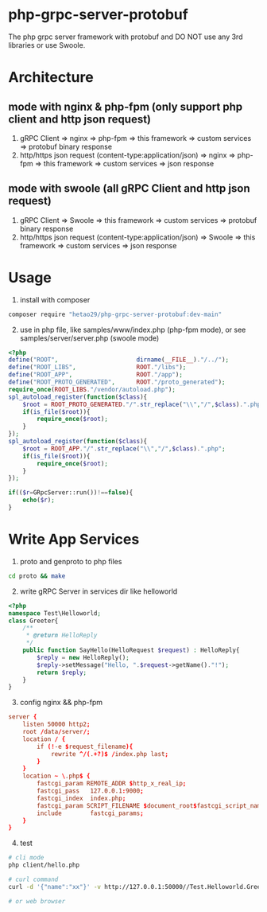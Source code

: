 # php-grpc-server-protobuf
The php grpc server framework with protobuf and DO NOT use any 3rd libraries or use Swoole.

# Architecture

## mode with nginx & php-fpm (only support php client and http json request)

1. gRPC Client  => nginx => php-fpm => this framework => custom services => protobuf binary response
2. http/https json request (content-type:application/json) => nginx => php-fpm => this framework => custom services => json response

## mode with swoole (all gRPC Client and http json request)

1. gRPC Client  => Swoole => this framework => custom services => protobuf binary response
2. http/https json request (content-type:application/json)  => Swoole => this framework => custom services => json response

# Usage

1. install with composer

```bash
composer require "hetao29/php-grpc-server-protobuf:dev-main"
```

2. use in php file, like samples/www/index.php (php-fpm mode), or see samples/server/server.php (swoole mode)

```php
<?php
define("ROOT",						dirname(__FILE__)."/../");
define("ROOT_LIBS",					ROOT."/libs");
define("ROOT_APP",					ROOT."/app");
define("ROOT_PROTO_GENERATED",		ROOT."/proto_generated");
require_once(ROOT_LIBS."/vendor/autoload.php");
spl_autoload_register(function($class){
	$root = ROOT_PROTO_GENERATED."/".str_replace("\\","/",$class).".php";
	if(is_file($root)){
		require_once($root);
	}
});
spl_autoload_register(function($class){
	$root = ROOT_APP."/".str_replace("\\","/",$class).".php";
	if(is_file($root)){
		require_once($root);
	}
});

if(($r=GRpcServer::run())!==false){
	echo($r);
}
```

# Write App Services 

1. proto and genproto to php files

```bash
cd proto && make
```

2. write gRPC Server in services dir like helloworld

```php
<?php
namespace Test\Helloworld;
class Greeter{
	/**
	 * @return HelloReply
	 */
	public function SayHello(HelloRequest $request) : HelloReply{
		$reply = new HelloReply();
		$reply->setMessage("Hello, ".$request->getName()."!");
		return $reply;
	}
}

```

3. config nginx && php-fpm

```conf
server {
	listen 50000 http2;
	root /data/server/;
	location / {
		if (!-e $request_filename){
			rewrite ^/(.+?)$ /index.php last;
		}
	}
	location ~ \.php$ {
		fastcgi_param REMOTE_ADDR $http_x_real_ip;
		fastcgi_pass   127.0.0.1:9000;
		fastcgi_index  index.php;
		fastcgi_param SCRIPT_FILENAME $document_root$fastcgi_script_name;
		include        fastcgi_params;
	}
}
```
4. test


```bash
# cli mode
php client/hello.php

# curl command
curl -d '{"name":"xx"}' -v http://127.0.0.1:50000//Test.Helloworld.Greeter/SayHello -H "content-type:application/json"

# or web browser 

```
